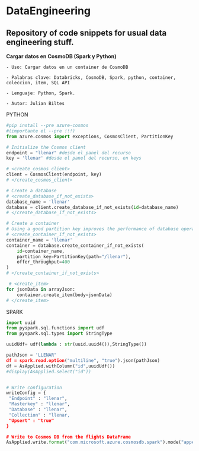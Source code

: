 # DataEngineering
Repository of code snippets for usual data engineering stuff.
-----------------
**Cargar datos en CosmoDB (Spark y Python)**

	- Uso: Cargar datos en un container de CosmoDB

	- Palabras clave: Databricks, CosmoDB, Spark, python, container, coleccion, item, SQL API

	- Lenguaje: Python, Spark.
	
	- Autor: Julian Biltes

PYTHON 
``` python
#pip install --pre azure-cosmos 
#(importante el --pre !!!)
from azure.cosmos import exceptions, CosmosClient, PartitionKey

# Initialize the Cosmos client
endpoint = "llenar" #desde el panel del recurso
key = 'llenar' #desde el panel del recurso, en keys

# <create_cosmos_client>
client = CosmosClient(endpoint, key)
# </create_cosmos_client>

# Create a database
# <create_database_if_not_exists>
database_name = 'llenar'
database = client.create_database_if_not_exists(id=database_name)
# </create_database_if_not_exists>

# Create a container
# Using a good partition key improves the performance of database operations.
# <create_container_if_not_exists>
container_name = 'llenar'
container = database.create_container_if_not_exists(
    id=container_name, 
    partition_key=PartitionKey(path="/llenar"),
    offer_throughput=400
)
# </create_container_if_not_exists>

 # <create_item>
for jsonData in arrayJson:
    container.create_item(body=jsonData)
# </create_item>

```

SPARK 
``` python
import uuid
from pyspark.sql.functions import udf
from pyspark.sql.types import StringType

uuidUdf= udf(lambda : str(uuid.uuid4()),StringType())

pathJson = 'LLENAR"
df = spark.read.option("multiline", "true").json(pathJson)
df = AsApplied.withColumn("id",uuidUdf())
#display(AsApplied.select("id"))


# Write configuration
writeConfig = {
 "Endpoint" : "llenar",
 "Masterkey" : "llenar",
 "Database" : "llenar",
 "Collection" : "llenar,
 "Upsert" : "true"
}

# Write to Cosmos DB from the flights DataFrame
AsApplied.write.format("com.microsoft.azure.cosmosdb.spark").mode("append").options(**writeConfig).save()

```
